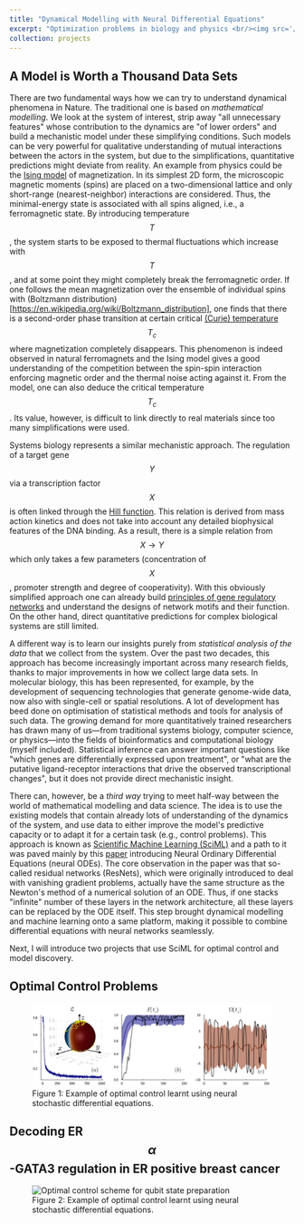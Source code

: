 ```yaml
---
title: "Dynamical Modelling with Neural Differential Equations"
excerpt: "Optimization problems in biology and physics <br/><img src='/images/method_control.png'>"
collection: projects
---
```


## A Model is Worth a Thousand Data Sets


There are two fundamental ways how we can try to understand  dynamical phenomena in Nature. The traditional one is based on *mathematical modelling*. We look at the system of interest, strip away "all unnecessary features" whose contribution to the dynamics are "of lower orders" and build a mechanistic model under these simplifying conditions. Such models can be very powerful for qualitative understanding of mutual interactions between the actors in the system, but due to the simplifications, quantitative predictions might  deviate from reality. An example from physics could be the [Ising model](https://en.wikipedia.org/wiki/Ising_model) of magnetization. In its simplest 2D form, the microscopic magnetic moments (spins) are placed on a two-dimensional lattice and only short-range (nearest-neighbor) interactions are considered. Thus, the minimal-energy state is associated with all spins aligned, i.e., a ferromagnetic state. By introducing temperature $$T$$ , the system starts to be exposed to thermal fluctuations which increase  with $$T$$, and at some point they might completely break the ferromagnetic order. If one follows the mean magnetization  over the ensemble of individual spins with (Boltzmann distribution)[https://en.wikipedia.org/wiki/Boltzmann_distribution], one finds that there is a second-order phase transition at certain critical  [(Curie) temperature](https://en.wikipedia.org/wiki/Curie_temperature) $$T_c$$ where magnetization completely disappears. This phenomenon is indeed observed in natural ferromagnets and the Ising model gives a good understanding of the competition between the spin-spin interaction enforcing magnetic order and the thermal noise acting against it. From the model, one can also deduce the critical temperature $$T_c$$. Its value, however, is difficult to link directly to real materials since too many simplifications were used. 

Systems biology represents a similar mechanistic approach. The regulation of a target gene $$Y$$ via a transcription factor $$X$$ is often linked through the [Hill function](https://en.wikipedia.org/wiki/Hill_equation_(biochemistry)). This relation is derived from mass action kinetics and does not take into account any detailed biophysical features of the DNA binding. As a result, there is a simple relation from $$X \to Y$$ which only takes a few parameters (concentration of $$X$$, promoter strength and degree of cooperativity). With this obviously simplified approach one can already build [principles of gene regulatory networks](https://books.google.ch/books?id=tcxCkIxzCO4C&printsec=frontcover&redir_esc=y#v=onepage&q&f=false) and understand the designs of network motifs and their function. On the other hand, direct quantitative predictions for complex biological systems are still limited.


A different way is to learn our insights purely from *statistical analysis of the data* that we collect from the system. Over the past two decades, this approach has become increasingly important across many research fields, thanks to major improvements in how we collect large data sets. In molecular biology, this has been  represented, for example, by the development of sequencing technologies that generate genome-wide data, now also with single-cell or spatial resolutions. A lot of development has beed done on optimisation of statistical methods and tools for analysis of such data. The growing demand for more quantitatively trained researchers has drawn many of us—from traditional systems biology, computer science, or physics—into the fields of bioinformatics and computational biology (myself included). Statistical inference can answer important questions like "which genes are differentially expressed upon treatment", or "what are the putative ligand-receptor interactions that drive the observed transcriptional changes", but it does not provide direct mechanistic insight.

There can, however, be a *third way* trying to meet half-way between the world of mathematical modelling and data science. The idea is to use the existing  models that contain already lots of understanding of the dynamics of the system, and use data to either improve the model's predictive capacity or to adapt it for a certain task (e.g., control problems). This approach is known as [Scientific Machine Learning (SciML)](https://sciml.ai) and a path to it was paved mainly by this [paper](https://arxiv.org/abs/1806.07366) introducing Neural Ordinary Differential Equations (neural ODEs). The core observation in the paper was that so-called residual networks (ResNets), which were originally introduced to deal with vanishing gradient problems, actually have the same structure as the Newton's method of a numerical solution of an ODE. Thus, if one stacks "infinite" number of these layers in the network architecture, all these layers can be replaced by the ODE itself. This step brought dynamical modelling and machine learning onto a same platform, making it possible to combine differential equations with neural networks seamlessly.

Next, I will introduce two projects that use SciML for optimal control and model discovery.

## Optimal Control Problems


<figure>
  <img src="/images/ControlQubit.png" alt="Optimal control scheme for qubit state preparation">
  <figcaption>Figure 1: Example of optimal control learnt using neural stochastic differential equations.</figcaption>
</figure>


## Decoding ER$$\alpha$$-GATA3 regulation in ER positive breast cancer


<figure>
  <img src="/images/er_gata.png" alt="Optimal control scheme for qubit state preparation">
  <figcaption>Figure 2: Example of optimal control learnt using neural stochastic differential equations.</figcaption>
</figure>


